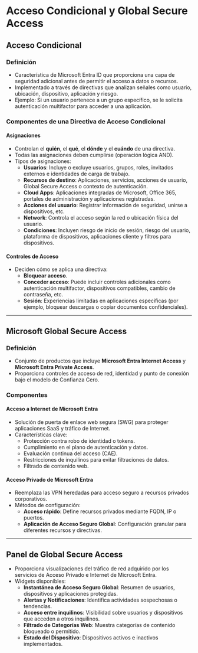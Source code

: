 # Acceso Condicional y Global Secure Access

## Acceso Condicional

### Definición
- Característica de Microsoft Entra ID que proporciona una capa de seguridad adicional antes de permitir el acceso a datos o recursos.
- Implementado a través de directivas que analizan señales como usuario, ubicación, dispositivo, aplicación y riesgo.
- Ejemplo: Si un usuario pertenece a un grupo específico, se le solicita autenticación multifactor para acceder a una aplicación.

### Componentes de una Directiva de Acceso Condicional

#### Asignaciones
- Controlan el **quién**, el **qué**, el **dónde** y el **cuándo** de una directiva.
- Todas las asignaciones deben cumplirse (operación lógica AND).
- Tipos de asignaciones:
  - **Usuarios**: Incluye o excluye usuarios, grupos, roles, invitados externos e identidades de carga de trabajo.
  - **Recursos de destino**: Aplicaciones, servicios, acciones de usuario, Global Secure Access o contexto de autenticación.
  - **Cloud Apps**: Aplicaciones integradas de Microsoft, Office 365, portales de administración y aplicaciones registradas.
  - **Acciones del usuario**: Registrar información de seguridad, unirse a dispositivos, etc.
  - **Network**: Controla el acceso según la red o ubicación física del usuario.
  - **Condiciones**: Incluyen riesgo de inicio de sesión, riesgo del usuario, plataforma de dispositivos, aplicaciones cliente y filtros para dispositivos.

#### Controles de Acceso
- Deciden cómo se aplica una directiva:
  - **Bloquear acceso**.
  - **Conceder acceso**: Puede incluir controles adicionales como autenticación multifactor, dispositivos compatibles, cambio de contraseña, etc.
  - **Sesión**: Experiencias limitadas en aplicaciones específicas (por ejemplo, bloquear descargas o copiar documentos confidenciales).

---

## Microsoft Global Secure Access

### Definición
- Conjunto de productos que incluye **Microsoft Entra Internet Access** y **Microsoft Entra Private Access**.
- Proporciona controles de acceso de red, identidad y punto de conexión bajo el modelo de Confianza Cero.

### Componentes

#### Acceso a Internet de Microsoft Entra
- Solución de puerta de enlace web segura (SWG) para proteger aplicaciones SaaS y tráfico de Internet.
- Características clave:
  - Protección contra robo de identidad o tokens.
  - Cumplimiento en el plano de autenticación y datos.
  - Evaluación continua del acceso (CAE).
  - Restricciones de inquilinos para evitar filtraciones de datos.
  - Filtrado de contenido web.

#### Acceso Privado de Microsoft Entra
- Reemplaza las VPN heredadas para acceso seguro a recursos privados corporativos.
- Métodos de configuración:
  - **Acceso rápido**: Define recursos privados mediante FQDN, IP o puertos.
  - **Aplicación de Acceso Seguro Global**: Configuración granular para diferentes recursos y directivas.

---

## Panel de Global Secure Access
- Proporciona visualizaciones del tráfico de red adquirido por los servicios de Acceso Privado e Internet de Microsoft Entra.
- Widgets disponibles:
  - **Instantánea de Acceso Seguro Global**: Resumen de usuarios, dispositivos y aplicaciones protegidas.
  - **Alertas y Notificaciones**: Identifica actividades sospechosas o tendencias.
  - **Acceso entre inquilinos**: Visibilidad sobre usuarios y dispositivos que acceden a otros inquilinos.
  - **Filtrado de Categorías Web**: Muestra categorías de contenido bloqueado o permitido.
  - **Estado del Dispositivo**: Dispositivos activos e inactivos implementados.
